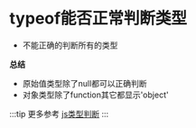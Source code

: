 # typeof能否正常判断类型
* 不能正确的判断所有的类型

**总结**
* 原始值类型除了null都可以正确判断
* 对象类型除了function其它都显示'object'

:::tip 更多参考
[js类型判断](./../../bigWeb/js/p4.md)
:::

<comment/>
<tongji/>